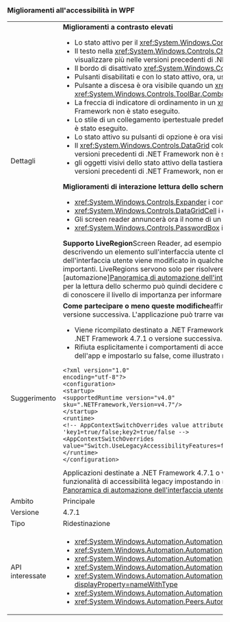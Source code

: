 ### <a name="accessibility-improvements-in-wpf"></a>Miglioramenti all'accessibilità in WPF

|   |   |
|---|---|
|Dettagli|<strong>Miglioramenti a contrasto elevati</strong><ul><li>Lo stato attivo per il <xref:System.Windows.Controls.Expander> controllo è ora visibile. Nelle versioni precedenti di .NET Framework, non era.</li><li>Il testo nella <xref:System.Windows.Controls.CheckBox> e <xref:System.Windows.Controls.RadioButton> controlli quando vengono selezionati è ora più semplice visualizzare più nelle versioni precedenti di .NET Framework.</li><li>Il bordo di disattivato <xref:System.Windows.Controls.ComboBox> è lo stesso colore del testo disabilitato. Nelle versioni precedenti di .NET Framework, non era.</li><li>Pulsanti disabilitati e con lo stato attivo, ora, usare il colore del tema corretto. Nelle versioni precedenti di .NET Framework, non le supportavano.</li><li>Pulsante a discesa è ora visibile quando un <xref:System.Windows.Controls.ComboBox> stile del controllo è impostato su <xref:System.Windows.Controls.ToolBar.ComboBoxStyleKey?displayProperty=nameWithType>, nelle versioni precedenti di .NET Framework, non è stato.</li><li>La freccia di indicatore di ordinamento in un <xref:System.Windows.Controls.DataGrid> controllo Usa ora i colori del tema. Nelle versioni precedenti di .NET Framework non è stato eseguito.</li><li>Lo stile di un collegamento ipertestuale predefinito diventa ora il colore del tema corretto al passaggio del mouse. Nelle versioni precedenti di .NET Framework non è stato eseguito.</li><li>Lo stato attivo su pulsanti di opzione è ora visibile. Nelle versioni precedenti di .NET Framework, non era.</li><li>Il <xref:System.Windows.Controls.DataGrid> colonna del controllo casella di controllo Usa ora i colori previsto per il feedback lo stato attivo della tastiera. Nelle versioni precedenti di .NET Framework non è stato eseguito.</li><li>gli oggetti visivi dello stato attivo della tastiera sono ora visibili sul <xref:System.Windows.Controls.ComboBox> e <xref:System.Windows.Controls.ListBox>. Nelle versioni precedenti di .NET Framework, non era.</li></ul><strong>Miglioramenti di interazione lettura dello schermo</strong><ul><li><xref:System.Windows.Controls.Expander> i controlli sono ora correttamente ha annunciati come gruppi (Espandi/Comprimi) lettura dello schermo.</li><li><xref:System.Windows.Controls.DataGridCell> i controlli vengono ora correttamente annunciati come cella della griglia di dati (localizzato) lettura dello schermo.</li><li>Gli screen reader annuncerà ora il nome di un modificabile <xref:System.Windows.Controls.ComboBox>.</li><li><xref:System.Windows.Controls.PasswordBox> i controlli non siano annunciati come &quot;alcun elemento nella visualizzazione&quot; lettura dello schermo.</li></ul><strong>Supporto LiveRegion</strong>Screen Reader, ad esempio Assistente vocale consentono agli utenti di conoscere il contenuto dell'interfaccia utente di un'applicazione, in genere descrivendo un elemento sull'interfaccia utente che è attualmente attivo, perché è probabile che l'elemento di maggior interesse all'utente. Tuttavia, se un elemento dell'interfaccia utente viene modificato in qualche punto nella schermata e non è lo stato attivo, l'utente potrebbe non essere informati e perdere le informazioni importanti. LiveRegions servono solo per risolvere il problema. Uno sviluppatore può utilizzare per informare la lettura dello schermo o qualsiasi altro [automazione][Panoramica di automazione dell'interfaccia utente](~/docs/framework/ui-automation/ui-automation-overview.md) client che è stata apportata una modifica importante per un elemento dell'interfaccia utente. L'utilità per la lettura dello schermo può quindi decidere come e quando informare l'utente di questa modifica. La proprietà LiveSetting consente inoltre la lettura dello schermo di conoscere il livello di importanza per informare l'utente della modifica apportata all'interfaccia utente.|
|Suggerimento|<strong>Come partecipare o meno queste modifiche</strong>affinché l'applicazione per trarre vantaggio da queste modifiche, è necessario eseguita su .NET Framework 4.7.1 o versione successiva. L'applicazione può trarre vantaggio da queste modifiche in uno dei modi seguenti:<ul><li>Viene ricompilato destinato a .NET Framework 4.7.1. Queste modifiche di accessibilità sono abilitate per impostazione predefinita nelle applicazioni WPF destinati a .NET Framework 4.7.1 o versione successiva.</li><li>Rifiuta esplicitamente i comportamenti di accessibilità legacy aggiungendo quanto segue [AppContext commutatore](~/docs/framework/configure-apps/file-schema/runtime/appcontextswitchoverrides-element.md) nel <code>&lt;runtime&gt;</code> sezione del file di configurazione dell'app e impostarlo su false, come illustrato nell'esempio seguente.</li></ul><pre><code>&lt;?xml version=&quot;1.0&quot; encoding=&quot;utf-8&quot;?&gt;&#13;&#10;&lt;configuration&gt;&#13;&#10;&lt;startup&gt;&#13;&#10;&lt;supportedRuntime version=&quot;v4.0&quot; sku=&quot;.NETFramework,Version=v4.7&quot;/&gt;&#13;&#10;&lt;/startup&gt;&#13;&#10;&lt;runtime&gt;&#13;&#10;&lt;!-- AppContextSwitchOverrides value attribute is in the form of &#39;key1=true/false;key2=true/false  --&gt;&#13;&#10;&lt;AppContextSwitchOverrides value=&quot;Switch.UseLegacyAccessibilityFeatures=false&quot; /&gt;&#13;&#10;&lt;/runtime&gt;&#13;&#10;&lt;/configuration&gt;&#13;&#10;</code></pre>Applicazioni destinate a .NET Framework 4.7.1 o versione successiva e si desidera mantenere legacy comportamento accessibilità può optare per l'utilizzo delle funzionalità di accessibilità legacy impostando in modo esplicito questa opzione AppContext su <code>true</code>. Per una panoramica di automazione interfaccia utente, vedere la [Panoramica di automazione dell'interfaccia utente](~/docs/framework/ui-automation/ui-automation-overview.md).|
|Ambito|Principale|
|Versione|4.7.1|
|Tipo|Ridestinazione|
|API interessate|<ul><li><xref:System.Windows.Automation.AutomationElementIdentifiers.LiveSettingProperty?displayProperty=nameWithType></li><li><xref:System.Windows.Automation.AutomationElementIdentifiers.LiveRegionChangedEvent?displayProperty=nameWithType></li><li><xref:System.Windows.Automation.AutomationLiveSetting?displayProperty=nameWithType></li><li><xref:System.Windows.Automation.AutomationProperties.LiveSettingProperty?displayProperty=nameWithType></li><li><xref:System.Windows.Automation.AutomationProperties.SetLiveSetting(System.Windows.DependencyObject,System.Windows.Automation.AutomationLiveSetting)?displayProperty=nameWithType></li><li><xref:System.Windows.Automation.AutomationProperties.GetLiveSetting(System.Windows.DependencyObject)?displayProperty=nameWithType></li><li><xref:System.Windows.Automation.Peers.AutomationPeer.GetLiveSettingCore?displayProperty=nameWithType></li></ul>|

